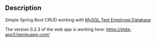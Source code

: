 ## Description

Simple Spring Boot CRUD working with [MySQL Test Employee Database](https://dev.mysql.com/doc/employee/en/)

The version 0.2.3 of the web app is working here: https://etda-app3.herokuapp.com/
